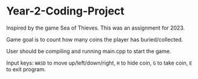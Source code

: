 # Year-2-Coding-Project

Inspired by the game Sea of Thieves. This was an assignment for 2023.

Game goal is to count how many coins the player has buried/collected.

User should be compiling and running main.cpp to start the game.

Input keys:
`WASD` to move up/left/down/right,
`H` to hide coin,
`G` to take coin,
`E` to exit program.
